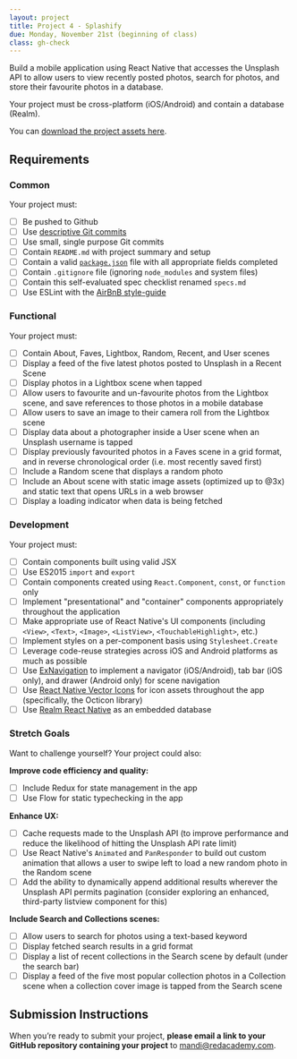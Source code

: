 ```yaml
---
layout: project
title: Project 4 - Splashify
due: Monday, November 21st (beginning of class)
class: gh-check
---
```


Build a mobile application using React Native that accesses the Unsplash API to allow users to view recently posted photos, search for photos, and store their favourite photos in a database.

Your project must be cross-platform (iOS/Android) and contain a database (Realm).

You can [download the project assets here](https://s3-us-west-2.amazonaws.com/red-adp/project-files/project-04.zip).

## Requirements

### Common

Your project must:

- [ ] Be pushed to Github
- [ ] Use [descriptive Git commits](http://chris.beams.io/posts/git-commit/)
- [ ] Use small, single purpose Git commits
- [ ] Contain `README.md` with project summary and setup
- [ ] Contain a valid [`package.json`](http://browsenpm.org/package.json) file with all appropriate fields completed
- [ ] Contain `.gitignore` file (ignoring `node_modules` and system files)
- [ ] Contain this self-evaluated spec checklist renamed `specs.md`
- [ ] Use ESLint with the [AirBnB style-guide](https://github.com/airbnb/javascript)

### Functional

Your project must:

- [ ] Contain About, Faves, Lightbox, Random, Recent, and User scenes
- [ ] Display a feed of the five latest photos posted to Unsplash in a Recent Scene
- [ ] Display photos in a Lightbox scene when tapped
- [ ] Allow users to favourite and un-favourite photos from the Lightbox scene, and save references to those photos in a mobile database
- [ ] Allow users to save an image to their camera roll from the Lightbox scene
- [ ] Display data about a photographer inside a User scene when an Unsplash username is tapped
- [ ] Display previously favourited photos in a Faves scene in a grid format, and in reverse chronological order (i.e. most recently saved first)
- [ ] Include a Random scene that displays a random photo
- [ ] Include an About scene with static image assets (optimized up to @3x) and static text that opens URLs in a web browser
- [ ] Display a loading indicator when data is being fetched

### Development

Your project must:

- [ ] Contain components built using valid JSX
- [ ] Use ES2015 `import` and `export`
- [ ] Contain components created using `React.Component`, `const`, or `function` only
- [ ] Implement "presentational" and "container" components appropriately throughout the application
- [ ] Make appropriate use of React Native's UI components (including `<View>`, `<Text>`, `<Image>`, `<ListView>`, `<TouchableHighlight>`, etc.)
- [ ] Implement styles on a per-component basis using `Stylesheet.Create`
- [ ] Leverage code-reuse strategies across iOS and Android platforms as much as possible
- [ ] Use [ExNavigation](https://github.com/wix/react-native-navigation) to implement a navigator (iOS/Android), tab bar (iOS only), and drawer (Android only) for scene navigation
- [ ] Use [React Native Vector Icons](https://github.com/oblador/react-native-vector-icons) for icon assets throughout the app (specifically, the Octicon library)
- [ ] Use [Realm React Native](https://realm.io/docs/react-native/latest/) as an embedded database

### Stretch Goals

Want to challenge yourself? Your project could also:

**Improve code efficiency and quality:**

- [ ] Include Redux for state management in the app
- [ ] Use Flow for static typechecking in the app

**Enhance UX:**

- [ ] Cache requests made to the Unsplash API (to improve performance and reduce the likelihood of hitting the Unsplash API rate limit)
- [ ] Use React Native's `Animated` and `PanResponder` to build out custom animation that allows a user to swipe left to load a new random photo in the Random scene
- [ ] Add the ability to dynamically append additional results wherever the Unsplash API permits pagination (consider exploring an enhanced, third-party listview component for this)

**Include Search and Collections scenes:**

- [ ] Allow users to search for photos using a text-based keyword
- [ ] Display fetched search results in a grid format
- [ ] Display a list of recent collections in the Search scene by default (under the search bar)
- [ ] Display a feed of the five most popular collection photos in a Collection scene when a collection cover image is tapped from the Search scene

## Submission Instructions

When you’re ready to submit your project, **please email a link to your GitHub repository containing your project** to mandi@redacademy.com.